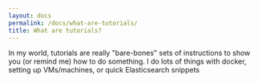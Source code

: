 ```yaml
---
layout: docs
permalink: /docs/what-are-tutorials/
title: What are tutorials?
---
```


In my world, tutorials are really "bare-bones" sets of instructions to show you
(or remind me) how to do something.  I do lots of things with docker, setting up
VMs/machines, or quick Elasticsearch snippets
